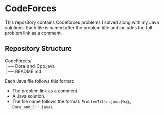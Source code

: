 # CodeForces


This repository contains Codeforces problems I solved along with my Java solutions. Each file is named after the problem title and includes the full problem link as a comment.



## Repository Structure

CodeForces/<br>
  │──  Dora_and_Cpp.java<br>
  │──  README.md


Each Java file follows this format:

- The problem link as a comment.
- A Java solution.
- The file name follows the format: `ProblemTitle.java` (e.g., `Dora_and_C++.java`).


